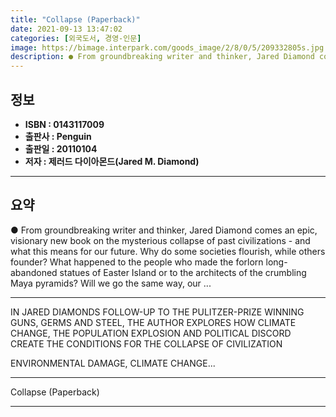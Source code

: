 ```yaml
---
title: "Collapse (Paperback)"
date: 2021-09-13 13:47:02
categories: [외국도서, 경영-인문]
image: https://bimage.interpark.com/goods_image/2/8/0/5/209332805s.jpg
description: ● From groundbreaking writer and thinker, Jared Diamond comes an epic, visionary new book on the mysterious collapse of past civilizations - and what this mean
---
```


## **정보**

- **ISBN : 0143117009**
- **출판사 : Penguin**
- **출판일 : 20110104**
- **저자 : 제러드 다이아몬드(Jared M. Diamond)**

------



## **요약**

●  From groundbreaking writer and thinker, Jared Diamond comes an epic, visionary new book on the mysterious collapse of past civilizations - and what this means for our future. Why do some societies flourish, while others founder? What happened to the people who made the forlorn long-abandoned statues of Easter Island or to the architects of the crumbling Maya pyramids? Will we go the same way, our ...

------

IN JARED DIAMONDS FOLLOW-UP TO THE PULITZER-PRIZE WINNING GUNS, GERMS AND STEEL, THE AUTHOR EXPLORES HOW CLIMATE CHANGE, THE POPULATION EXPLOSION AND POLITICAL DISCORD CREATE THE CONDITIONS FOR THE COLLAPSE OF CIVILIZATION

ENVIRONMENTAL DAMAGE, CLIMATE CHANGE... 

------


Collapse (Paperback) 

------


